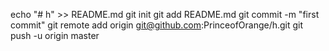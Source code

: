echo "# h" >> README.md
git init
git add README.md
git commit -m "first commit"
git remote add origin git@github.com:PrinceofOrange/h.git
git push -u origin master
